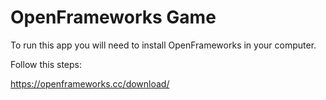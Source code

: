 # OpenFrameworks Game
To run this app you will need to install OpenFrameworks in your computer.

Follow this steps:

https://openframeworks.cc/download/
